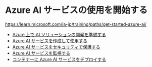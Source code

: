 # Azure AI サービスの使用を開始する

https://learn.microsoft.com/ja-jp/training/paths/get-started-azure-ai/

<!--
- [Azure 上で AI ソリューションの開発を準備する](lp01-m01.md)
- [Azure AI サービスを作成して使用する](lp01-m02.md)
- [Azure AI サービスをセキュリティで保護する](lp01-m03.md)
- [Azure AI サービスを監視する](lp01-m04.md)
- [コンテナーに Azure AI サービスをデプロイする](lp01-m05.md)
-->

- [Azure 上で AI ソリューションの開発を準備する](../AI-102/lp01.md)
- [Azure AI サービスを作成して使用する](../AI-102/lp02-m01.md)
- [Azure AI サービスをセキュリティで保護する](../AI-102/lp02-m02.md)
- [Azure AI サービスを監視する](../AI-102/lp02-m03.md)
- [コンテナーに Azure AI サービスをデプロイする](../AI-102/lp02-m04.md)
